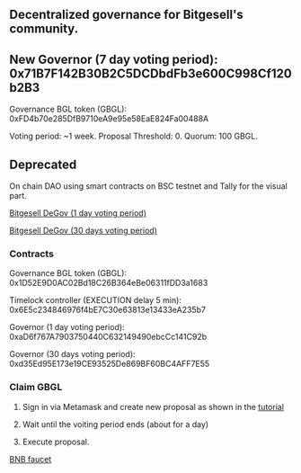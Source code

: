 ## Decentralized governance for Bitgesell's community.

## New Governor (7 day voting period): 0x71B7F142B30B2C5DCDbdFb3e600C998Cf120b2B3

Governance BGL token (GBGL): 0xFD4b70e285DfB9710eA9e95e58EaE824Fa00488A

Voting period: ~1 week. Proposal Threshold: 0. Quorum: 100 GBGL.

## Deprecated

On chain DAO using smart contracts on BSC testnet and Tally for the visual part.

[Bitgesell DeGov (1 day voting period)](https://www.tally.xyz/gov/eip155:97:0xaD6f767A7903750440C632149490ebcCc141C92b)

[Bitgesell DeGov (30 days voting period)](https://www.tally.xyz/gov/eip155:97:0xd35Ed95E173e19CE93525De869BF60BC4AFF7E55)


### Contracts

Governance BGL token (GBGL): 0x1D52E9D0AC02Bd18C26B364eBe06311fDD3a1683

Timelock controller (EXECUTION delay 5 min): 0x6E5c234846976f4bE7C30e63813e13433eA235b7

Governor (1 day voting period): 0xaD6f767A7903750440C632149490ebcCc141C92b

Governor (30 days voting period): 0xd35Ed95E173e19CE93525De869BF60BC4AFF7E55


### Claim GBGL

1. Sign in via Metamask and create new proposal as shown in the [tutorial](https://github.com/alekcangp/BGL-DAO/blob/main/tutorial.gif)

2. Wait until the voiting period ends (about for a day)

3. Execute proposal.


[BNB faucet](https://testnet.bnbchain.org/faucet-smart)

